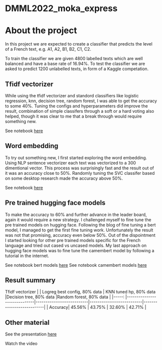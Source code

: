 # DMML2022_moka_express
<picture>
  <source media="(prefers-color-scheme: dark)" srcset="https://user-images.githubusercontent.com/25423296/163456776-7f95b81a-f1ed-45f7-b7ab-8fa810d529fa.png">
</picture>


# About the project

In this project we are expected to create a classifier that predicts the level of a French text, e.g. A1, A2, B1, B2, C1, C2.

To train the classifier we are given 4800 labelled texts which are well balanced and have a base rate of 16.94%. To test the classifier we are asked to predict 1200 unlabelled texts, in form of a Kaggle competation. 

## Tfidf vectorizer 

While using the tfidf vectorizer and standord classifiers like logistic regression, knn, decision tree, random forest, I was able to get the accuracy to some 40%. Tuning the configs and hyperparameters did improve the result, combination of simple classifers through a soft or a hard voting also helped, though it was clear to me that a break through would require something new. 

See notebook 
[here](https://github.com/exmokapress/DMML2022_moka_express/blob/main/code/fr_difficulty_detection_tfidf_vectorizer.ipynb)

## Word embedding

To try out something new, I first started exploring the word embedding. Using NLP sentence vectorizer each text was vectorized to a 300 dimentional vector. This process was surprisingly fast and the result out of it was an accuracy close to 50%. Randomly tuning the SVC classifer based on some desktop research made the accuracy above 50%. 

See notebook 
[here](https://github.com/exmokapress/DMML2022_moka_express/blob/main/code/fr_difficulty_detection_word_embedding.ipynb)


## Pre trained hugging face models

To make the accuracy to 60% and further advance in the leader board, again it would require a new strategy. I challenged myself to fine tune the pre trained models on hugging face. Following the blog of fine tuning a bert model, I managed to get the first fine tuning work. Unfortunately the result was not that promising, accuracy even below 50%. Out of the dispointment I started looking for other pre trained models specific for the French language and tried out cased vs uncased models. My last approach on hugging face models was to fine tune the camembert model by following a tutorial in the internet. 

See notebook bert models 
[here](https://github.com/exmokapress/DMML2022_moka_express/blob/main/code/fr_difficulty_detection_bert_models_hugging_face.ipynb)
See notebook camembert models 
[here](https://github.com/exmokapress/DMML2022_moka_express/blob/main/code/fr_difficulty_detection_camembert_models_hugging_face.ipynb)

## Result summary

Tfidf vectorizer 
|            | Logreg best config, 80% data |  KNN tuned hp, 80% data   |Decision tree, 80% data     |Random forest, 80% data   |
|-----:      |------------------------------|---------------------------|---------------------------|---------------------------|
|    Accuracy|   45.56%                     |       43.75%              |      32.60%               |        42.71%             |



## Other material

See the presentation 
[here](https://github.com/exmokapress/DMML2022_moka_express/blob/main/documentation/French%20language%20difficulty%20detection%20-%20Moka%20Express.pdf)

Watch the video
